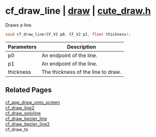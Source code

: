 # cf_draw_line | [draw](https://github.com/RandyGaul/cute_framework/blob/master/docs/draw_readme.md) | [cute_draw.h](https://github.com/RandyGaul/cute_framework/blob/master/include/cute_draw.h)

Draws a line.

```cpp
void cf_draw_line(CF_V2 p0, CF_V2 p1, float thickness);
```

Parameters | Description
--- | ---
p0 | An endpoint of the line.
p1 | An endpoint of the line.
thickness | The thickness of the line to draw.

## Related Pages

[cf_app_draw_onto_screen](https://github.com/RandyGaul/cute_framework/blob/master/docs/app/cf_app_draw_onto_screen.md)  
[cf_draw_line2](https://github.com/RandyGaul/cute_framework/blob/master/docs/draw/cf_draw_line2.md)  
[cf_draw_polyline](https://github.com/RandyGaul/cute_framework/blob/master/docs/draw/cf_draw_polyline.md)  
[cf_draw_bezier_line](https://github.com/RandyGaul/cute_framework/blob/master/docs/draw/cf_draw_bezier_line.md)  
[cf_draw_bezier_line2](https://github.com/RandyGaul/cute_framework/blob/master/docs/draw/cf_draw_bezier_line2.md)  
cf_draw_to  
